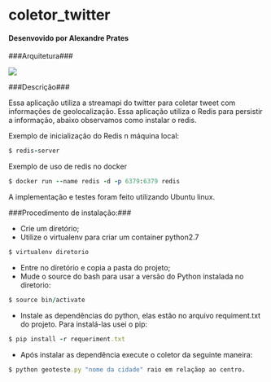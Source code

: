 # coletor_twitter
#### Desenvovido por Alexandre Prates ####

###Arquitetura###

![](https://cloud.githubusercontent.com/assets/482626/20864072/a890d086-b9c8-11e6-88bf-2725afb2f58b.png)

###Descrição###

Essa aplicação utiliza a streamapi do twitter para coletar tweet com informações de geolocalização. Essa aplicação utiliza o Redis para persistir a informação, abaixo observamos 
como instalar o redis.

Exemplo de inicialização do Redis n máquina local:

```ruby
$ redis-server
```

Exemplo de uso de redis no docker

```ruby
$ docker run --name redis -d -p 6379:6379 redis
```

A implementação e testes foram feito utilizando Ubuntu linux.

###Procedimento de instalação:###

- Crie um diretório;
- Utilize o virtualenv para criar um container python2.7
```ruby
$ virtualenv diretorio
```

- Entre no diretório e copia a pasta do projeto;
- Mude o source do bash para usar a versão do Python instalada no diretorio:

```ruby
$ source bin/activate
```

- Instale as dependências do python, elas estão no arquivo requiment.txt do projeto. Para instalá-las usei o pip:

```ruby
$ pip install -r requeriment.txt
```

- Após instalar as dependência execute o coletor da seguinte maneira:

```ruby
$ python geoteste.py "nome da cidade" raio em relaçãop ao centro.
```


